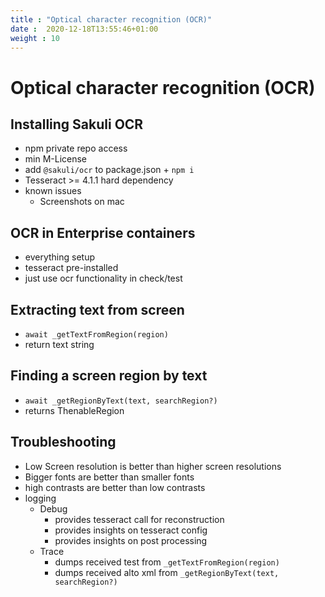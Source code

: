 ```yaml
---
title : "Optical character recognition (OCR)"
date :  2020-12-18T13:55:46+01:00
weight : 10
---
```


# Optical character recognition (OCR)

## Installing Sakuli OCR
- npm private repo access
- min M-License
- add `@sakuli/ocr` to package.json + `npm i`
- Tesseract >= 4.1.1 hard dependency
- known issues
  - Screenshots on mac

## OCR in Enterprise containers
- everything setup
- tesseract pre-installed
- just use ocr functionality in check/test

## Extracting text from screen
- `await _getTextFromRegion(region)`
- return text string

## Finding a screen region by text
- `await _getRegionByText(text, searchRegion?)`
- returns ThenableRegion

## Troubleshooting
- Low Screen resolution is better than higher screen resolutions
- Bigger fonts are better than smaller fonts
- high contrasts are better than low contrasts
- logging
  - Debug
    - provides tesseract call for reconstruction
    - provides insights on tesseract config 
    - provides insights on post processing
  - Trace
    - dumps received test from `_getTextFromRegion(region)`
    - dumps received alto xml from `_getRegionByText(text, searchRegion?)`